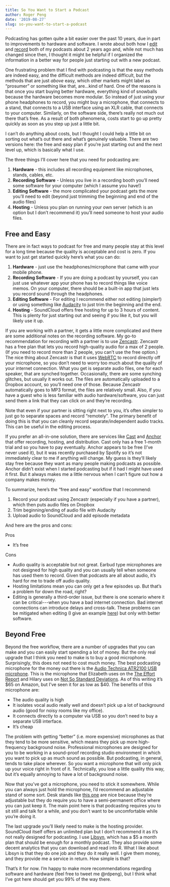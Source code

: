 ```yaml
---
title: So You Want to Start a Podcast
author: Roger Peng
date: '2019-08-27'
slug: so-you-want-to-start-a-podcast
---
```


Podcasting has gotten quite a bit easier over the past 10 years, due in part to improvements to hardware and software. I wrote about both how I [edit](https://simplystatistics.org/2017/09/18/editing-podcasts-logic-pro-x/) and [record](https://simplystatistics.org/2017/09/20/recording-podcasts-with-a-remote-cohost/) both of my podcasts about 2 years ago and, while not much has changed since then, I thought it might be helpful if I organized the information in a better way for people just starting out with a new podcast.

One frustrating problem that I find with podcasting is that the easy methods are indeed easy, and the difficult methods are indeed difficult, but the methods that are just *above* easy, which other markets might label as “prosumer” or something like that, are...kind of hard. One of the reasons is that once you start buying better hardware, everything kind of snowballs because the hardware becomes more modular. So instead of just using your phone headphones to record, you might buy a microphone, that connects to a stand, that connects to a USB interface using an XLR cable, that connects to your computer. Similarly, on the software side, there’s really not much out there that’s free. As a result of both phenomena, costs start to go up pretty quickly as soon as you step up just a little bit.

I can’t do anything about costs, but I thought I could help a little bit on sorting out what’s out there and what’s genuinely valuable. There are two versions here: the free and easy plan if you’re just starting out and the next level up, which is basically what I use.

The three things I’ll cover here that you need for podcasting are:

1. **Hardware** - this includes all recording equipment like microphones, stands, cables, etc.
2. **Recording Software** - Unless you live in a recording booth you’ll need some software for your computer (which I assume you have!)
3. **Editing Software** - the more complicated your podcast gets the more you’ll need to edit (beyond just trimming the beginning and end of the audio files)
4. **Hosting** - Unless you plan on running your own server (which is an option but I don’t recommend it) you’ll need someone to host your audio files.

## Free and Easy

There are in fact ways to podcast for free and many people stay at this level for a long time because the quality is acceptable and cost is zero. If you want to just get started quickly here’s what you can do:

1. **Hardware** - just use the headphones/microphone that came with your mobile phone. 
2. **Recording Software** - If you are doing a podcast by yourself, you can just use whatever app your phone has to record things like voice memos. On your computer, there should be a built-in app that just lets you record sound through the headphones.
3. **Editing Software** - For editing I recommend either not editing (simpler!) or using something like [Audacity](https://www.audacityteam.org) to just trim the beginning and the end.
4. **Hosting** - SoundCloud offers free hosting for up to 3 hours of content. This is plenty for just starting out and seeing if you like it, but you will likely use it up.

If you are working with a partner, it gets a little more complicated and there are some additional notes on the recording software. My go-to recommendation for recording with a partner is to use [Zencastr](https://zencastr.com/). Zencastr has a free plan that lets you record high-quality audio for a max of 2 people. (If you need to record more than 2 people, you can’t use the free option.) The nice thing about Zencastr is that it uses [WebRTC](https://en.wikipedia.org/wiki/WebRTC) to record directly off your microphone, so you don’t need to worry too much about the quality of your internet connection. What you get is separate audio files, one for each speaker, that are synched together. Occasionally, there are some synching glitches, but usually it works out. The files are automatically uploaded to a Dropbox account, so you’ll need one of those. Because Zencastr automatically goes to MP3 format, the files are relatively small. Also, if you have a guest who is less familiar with audio hardware/software, you can just send them a link that they can click on and they’re recording.

Note that even if your partner is sitting right next to you, it’s often simpler to just go to separate spaces and record “remotely”. The primary benefit of doing this is that you can cleanly record separate/independent audio tracks. This can be useful in the editing process.

If you prefer an all-in-one solution, there are services like [Cast](https://tryca.st) and [Anchor](https://anchor.fm) that offer recording, hosting, and distribution. Cast only has a free 1-month trial and so you have to pay eventually. Anchor appears to be free (I’ve never used it), but it was recently purchased by Spotify so it’s not immediately clear to me if anything will change. My guess is they’ll likely stay free because they want as many people making podcasts as possible. Anchor didn’t exist when I started podcasting but if it had I might have used it first. But it always makes me a little nervous when I can’t figure out how a company makes money.

To summarize, here’s the “free and easy” workflow that I recommend:

1. Record your podcast using Zencastr (especially if you have a partner), which then puts audio files on Dropbox
2. Trim beginning/ending of audio file with Audacity
3. Upload audio to SoundCloud and add episode metadata 

And here are the pros and cons:

Pros
* It’s free

Cons
* Audio quality is acceptable but not great. Earbud type microphones are not designed for high quality and you can usually tell when someone has used them to record. Given that podcasts are all about audio, it’s hard for me to trade off audio quality.
* Hosting limitations mean you can only get a few episodes up. But that’s a problem for down the road, right?
* Editing is generally a third-order issue, but there is one scenario where it can be critical---when you have a bad internet connection. Bad internet connections can introduce delays and cross-talk. These problems can be mitigated when editing (I give an example [here](https://simplystatistics.org/2017/09/18/editing-podcasts-logic-pro-x/)) but only with better software.

 
## Beyond Free

Beyond the free workflow, there are a number of upgrades that you can make and you can easily start spending a lot of money. But the only real upgrade that I think you need to make is to buy a good microphone. Surprisingly, this does not need to cost much money. The best podcasting microphone for the money out there is the [Audio Technica ATR2100 USB micrphone](https://www.amazon.com/Audio-Technica-ATR2100-USB-Cardioid-Dynamic-Microphone/dp/B004QJOZS4/ref=sr_1_3?crid=35TCYURP9DCY0&keywords=audio+technical%27s+atr2100&qid=1566911267&s=gateway&sprefix=audio+technical%27s+atr2100%2Caps%2C122&sr=8-3). This is the microphone that Elizabeth uses on the [The Effort Report](https://effortreport.libsyn.com) and Hilary uses on [Not So Standard Deviations](http://nssdeviations.com). As of this writing it’s $65 on Amazon, but I’ve seen it for as low as $40. The benefits of this microphone are:

* The audio quality is high
* It isolates vocal audio really well and doesn’t pick up a lot of background audio (good for noisy rooms like my office).
* It connects directly to a computer via USB so you don’t need to buy a separate USB interface. 
* It’s cheap

The problem with getting “better” (i.e. more expensive) microphones as that they tend to be more sensitive, which means they pick up more high-frequency background noise. Professional microphones are designed for you to be working in a sound-proof recording studio environment in which you want to pick up as much sound as possible. But podcasting, in general, tends to take place wherever. So you want a microphone that will only pick up your voice right in front of it. Technically, you lose a little quality this way, but it’s equally annoying to have a lot of background noise.

Now that you’ve got a microphone, you need to stick it somewhere. While you can always just hold the microphone, I’d recommend an adjustable stand of some sort. Desk stands like [this one](https://www.amazon.com/InnoGear-Microphone-Suspension-Adjustable-Snowball/dp/B01L3LL95O/ref=sr_1_2_sspa?keywords=microphone+desk+stand&qid=1566911946&s=musical-instruments&sr=1-2-spons&psc=1&spLa=ZW5jcnlwdGVkUXVhbGlmaWVyPUE1OUJZT05aSEdVWkMmZW5jcnlwdGVkSWQ9QTA2OTg0ODgySElRWktJSjk1WFVRJmVuY3J5cHRlZEFkSWQ9QTAzMjI0NTVaSENFTVJaOFhZSUsmd2lkZ2V0TmFtZT1zcF9hdGYmYWN0aW9uPWNsaWNrUmVkaXJlY3QmZG9Ob3RMb2dDbGljaz10cnVl) are nice because they’re adjustable but they do require you to have a semi-permanent office where you can just keep it. The main point here is that podcasting requires you to sit still and talk for a while, and you don’t want to be uncomfortable while you’re doing it.

The last upgrade you’ll likely need to make is the hosting provider. SoundCloud itself offers an unlimited plan but I don’t recommend it as it’s not really designed for podcasting. I use [Libsyn](https://libsyn.com), which has a $5 a month plan that should be enough for a monthly podcast. They also provide some decent analytics that you can download and read into R. What I like about Libsyn is that they do one job and they do it really well. I give them money, and they provide me a service in return. How simple is that?

That’s it for now. I’m happy to make more recommendations regarding software and hardware (feel free to tweet me @rdpeng), but I think what I’ve got here should get you 99% of the way there.
